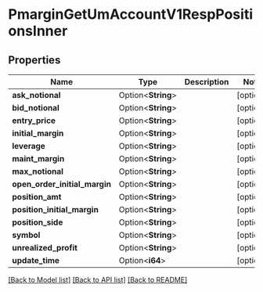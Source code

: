 # PmarginGetUmAccountV1RespPositionsInner

## Properties

Name | Type | Description | Notes
------------ | ------------- | ------------- | -------------
**ask_notional** | Option<**String**> |  | [optional]
**bid_notional** | Option<**String**> |  | [optional]
**entry_price** | Option<**String**> |  | [optional]
**initial_margin** | Option<**String**> |  | [optional]
**leverage** | Option<**String**> |  | [optional]
**maint_margin** | Option<**String**> |  | [optional]
**max_notional** | Option<**String**> |  | [optional]
**open_order_initial_margin** | Option<**String**> |  | [optional]
**position_amt** | Option<**String**> |  | [optional]
**position_initial_margin** | Option<**String**> |  | [optional]
**position_side** | Option<**String**> |  | [optional]
**symbol** | Option<**String**> |  | [optional]
**unrealized_profit** | Option<**String**> |  | [optional]
**update_time** | Option<**i64**> |  | [optional]

[[Back to Model list]](../README.md#documentation-for-models) [[Back to API list]](../README.md#documentation-for-api-endpoints) [[Back to README]](../README.md)


